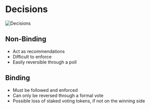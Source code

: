 # Decisions

![Decisions](../.gitbook/assets/RWS_Tarot\_07\_Chariot.jpg)

## Non-Binding

* Act as recommendations
* Difficult to enforce
* Easily reversible through a poll

## Binding

* Must be followed and enforced
* Can only be reversed through a formal vote
* Possible loss of staked voting tokens, if not on the winning side

